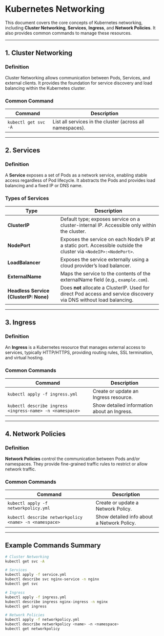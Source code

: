 # Kubernetes Networking

This document covers the core concepts of Kubernetes networking, including **Cluster Networking**, **Services**, **Ingress**, and **Network Policies**. It also provides common commands to manage these resources.

---

## 1. Cluster Networking

### Definition
Cluster Networking allows communication between Pods, Services, and external clients. It provides the foundation for service discovery and load balancing within the Kubernetes cluster.

### Common Command

| Command                 | Description                     |
|-------------------------|---------------------------------|
| `kubectl get svc -A`     | List all services in the cluster (across all namespaces). |

---

## 2. Services

### Definition
A **Service** exposes a set of Pods as a network service, enabling stable access regardless of Pod lifecycle. It abstracts the Pods and provides load balancing and a fixed IP or DNS name.

### Types of Services

| Type             | Description                                                                                     |
|------------------|-------------------------------------------------------------------------------------------------|
| **ClusterIP**    | Default type; exposes service on a cluster-internal IP. Accessible only within the cluster.      |
| **NodePort**     | Exposes the service on each Node’s IP at a static port. Accessible outside the cluster via `<NodeIP>:<NodePort>`. |
| **LoadBalancer** | Exposes the service externally using a cloud provider’s load balancer.                          |
| **ExternalName** | Maps the service to the contents of the externalName field (e.g., `example.com`).               |
| **Headless Service (ClusterIP: None)** | Does **not** allocate a ClusterIP. Used for direct Pod access and service discovery via DNS without load balancing. |

---

## 3. Ingress

### Definition
An **Ingress** is a Kubernetes resource that manages external access to services, typically HTTP/HTTPS, providing routing rules, SSL termination, and virtual hosting.

### Common Commands

| Command                                  | Description                           |
|-----------------------------------------|-------------------------------------|
| `kubectl apply -f ingress.yml`            | Create or update an Ingress resource. |
| `kubectl describe ingress <ingress-name> -n <namespace>` | Show detailed information about an Ingress. |

---

## 4. Network Policies

### Definition
**Network Policies** control the communication between Pods and/or namespaces. They provide fine-grained traffic rules to restrict or allow network traffic.

### Common Commands

| Command                                  | Description                             |
|-----------------------------------------|---------------------------------------|
| `kubectl apply -f networkpolicy.yml`      | Create or update a Network Policy.    |
| `kubectl describe networkpolicy <name> -n <namespace>` | Show detailed info about a Network Policy. |

---

## Example Commands Summary

```bash
# Cluster Networking
kubectl get svc -A

# Services
kubectl apply -f service.yml
kubectl describe svc nginx-service -n nginx
kubectl get svc

# Ingress
kubectl apply -f ingress.yml
kubectl describe ingress nginx-ingress -n nginx
kubectl get ingress

# Network Policies
kubectl apply -f networkpolicy.yml
kubectl describe networkpolicy <name> -n <namespace>
kubectl get networkpolicy

